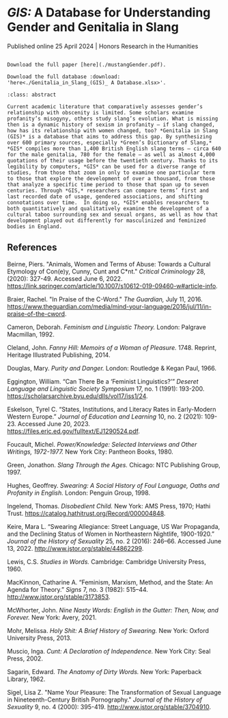 # *GIS:* A Database for Understanding Gender and Genitalia in Slang

Published online 25 April 2024
| Honors Research in the Humanities

```{margin} Access Options

Download the full paper [here](./mustangGender.pdf).

Download the full database :download: 'here<./Genitalia_in_Slang_(GIS)_ A Database.xlsx>'.
```

```{admonition} Abstract
:class: abstract

Current academic literature that comparatively assesses gender’s relationship with obscenity is limited. Some scholars examine profanity’s misogyny, others study slang’s evolution. What is missing then is a dynamic history of sexism in profanity — if slang changed, how has its relationship with women changed, too? *Genitalia in Slang (GIS)* is a database that aims to address this gap. By synthesizing over 600 primary sources, especially *Green’s Dictionary of Slang,* *GIS* compiles more than 1,400 British English slang terms — circa 640 for the male genitalia, 780 for the female — as well as almost 4,000 quotations of their usage before the twentieth century. Thanks to its legibility by computers, *GIS* can be used for a diverse range of studies, from those that zoom in only to examine one particular term to those that explore the development of over a thousand, from those that analyze a specific time period to those that span up to seven centuries. Through *GIS,* researchers can compare terms’ first and last recorded date of usage, gendered associations, and shifting connotations over time.  In doing so, *GIS* enables researchers to both quantitatively and qualitatively examine the development of a cultural taboo surrounding sex and sexual organs, as well as how that development played out differently for masculinized and feminized bodies in England. 

```

## References

Beirne, Piers. "Animals, Women and Terms of Abuse: Towards a Cultural Etymology of Con(e)y, Cunny, Cunt and C\*nt."  *Critical Criminology* 28, (2020): 327-49. Accessed June 6, 2022. https://link.springer.com/article/10.1007/s10612-019-09460-w#article-info. 

Braier, Rachel. "In Praise of the C-Word." *The Guardian,* July 11, 2016. https://www.theguardian.com/media/mind-your-language/2016/jul/11/in-praise-of-the-cword. 

Cameron, Deborah. *Feminism and Linguistic Theory.* London: Palgrave Macmillan, 1992.

Cleland, John. *Fanny Hill: Memoirs of a Woman of Pleasure.* 1748. Reprint, Heritage Illustrated Publishing, 2014.

Douglas, Mary. *Purity and Danger.* London: Routledge & Kegan Paul, 1966.

Eggington, William. “Can There Be a ‘Feminist Linguistics?’” *Deseret Language and Linguistic Society Symposium* 17, no. 1 (1991): 193-200. https://scholarsarchive.byu.edu/dlls/vol17/iss1/24. 

Eskelson, Tyrel C. “States, Institutions, and Literacy Rates in Early-Modern Western Europe.” *Journal of Education and Learning* 10, no. 2 (2021): 109-23. Accessed June 20, 2023. https://files.eric.ed.gov/fulltext/EJ1290524.pdf. 

Foucault, Michel. *Power/Knowledge: Selected Interviews and Other Writings, 1972-1977.* New York City: Pantheon Books, 1980. 

Green, Jonathon. *Slang Through the Ages.* Chicago: NTC Publishing Group, 1997.

Hughes, Geoffrey. *Swearing: A Social History of Foul Language, Oaths and Profanity in English.* London: Penguin Group, 1998.

Ingelend, Thomas. *Disobedient Child.* New York: AMS Press, 1970; Hathi Trust. https://catalog.hathitrust.org/Record/000004848. 

Keire, Mara L. “Swearing Allegiance: Street Language, US War Propaganda, and the Declining Status of Women in Northeastern Nightlife, 1900-1920.” *Journal of the History of Sexuality* 25, no. 2 (2016): 246–66. Accessed June 13, 2022. http://www.jstor.org/stable/44862299.

Lewis, C.S. *Studies in Words.* Cambridge: Cambridge University Press, 1960.

MacKinnon, Catharine A. “Feminism, Marxism, Method, and the State: An Agenda for Theory.” *Signs* 7, no. 3 (1982): 515–44. http://www.jstor.org/stable/3173853.

McWhorter, John. *Nine Nasty Words: English in the Gutter: Then, Now, and Forever.* New York: Avery, 2021.

Mohr, Melissa. *Holy Shit: A Brief History of Swearing.* New York: Oxford University Press, 2013. 

Muscio, Inga. *Cunt: A Declaration of Independence.* New York City: Seal Press, 2002.

Sagarin, Edward. *The Anatomy of Dirty Words.* New York: Paperback Library, 1962.

Sigel, Lisa Z. "Name Your Pleasure: The Transformation of Sexual Language in Nineteenth-Century British Pornography." *Journal of the History of Sexuality* 9, no. 4 (2000): 395-419. http://www.jstor.org/stable/3704910.